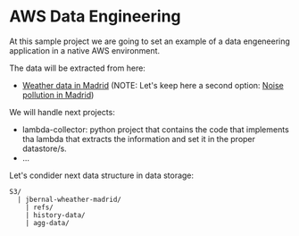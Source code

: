 # AWS Data Engineering

At this sample project we are going to set an example of a data engeneering application in a native AWS environment.

The data will be extracted from here:

* [Weather data in Madrid](https://datos.madrid.es/portal/site/egob/menuitem.c05c1f754a33a9fbe4b2e4b284f1a5a0/?vgnextoid=4985724ec1acd610VgnVCM1000001d4a900aRCRD&vgnextchannel=374512b9ace9f310VgnVCM100000171f5a0aRCRD&vgnextfmt=default)
(NOTE: Let's keep here a second option: [Noise pollution in Madrid](https://datos.madrid.es/portal/site/egob/menuitem.c05c1f754a33a9fbe4b2e4b284f1a5a0/?vgnextoid=b8c427a272e4e410VgnVCM2000000c205a0aRCRD&vgnextchannel=374512b9ace9f310VgnVCM100000171f5a0aRCRD&vgnextfmt=default))

We will handle next projects:

* lambda-collector: python project that contains the code that implements tha lambda that extracts the information and set it in the proper datastore/s.
* ...

Let's condider next data structure in data storage:
```
S3/
  | jbernal-wheather-madrid/
    | refs/
    | history-data/
    | agg-data/
```
